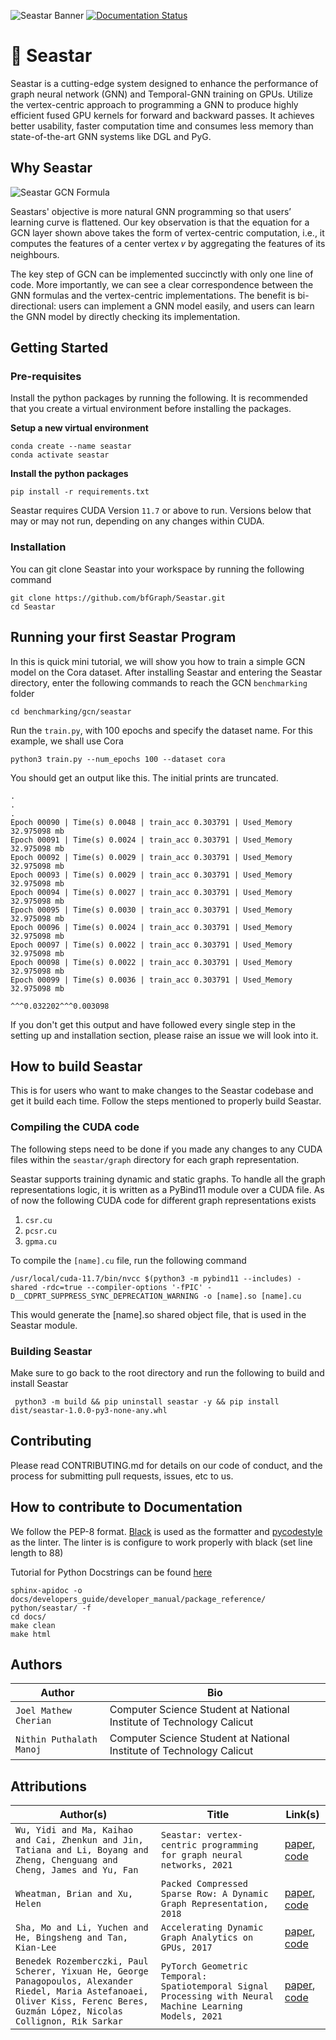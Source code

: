 ![Seastar Banner](https://github.com/bfGraph/Seastar/blob/main/assets/Seastar%20Banner.png?raw=true)
[![Documentation Status](https://readthedocs.org/projects/seastar/badge/?version=latest)](https://seastar.readthedocs.io/en/latest/?badge=latest)

# 🌟 Seastar

Seastar is a cutting-edge system designed to enhance the performance of graph neural network (GNN) and Temporal-GNN training on GPUs. Utilize the vertex-centric approach to programming a GNN to produce highly efficient fused GPU kernels for forward and backward passes. It achieves better usability, faster computation time and consumes less memory than state-of-the-art GNN systems like DGL and PyG.

## Why Seastar

![Seastar GCN Formula](https://github.com/bfGraph/Seastar/blob/main/assets/Seastar%20GCN%20Formula.png?raw=true)

Seastars' objective is more natural GNN programming so that users’ learning curve is flattened. Our key observation is that the equation for a GCN layer shown above takes the form of vertex-centric computation, i.e., it computes the features of a center vertex 𝑣 by aggregating the features of its neighbours.

The key step of GCN can be implemented succinctly with only one line of code. More importantly, we can see a clear correspondence between the GNN formulas and the vertex-centric implementations. The benefit is bi-directional: users can implement a GNN model easily, and users can learn the GNN model by directly checking its implementation.

## Getting Started

### Pre-requisites

Install the python packages by running the following. It is recommended that you create a virtual environment before installing the packages.

**Setup a new virtual environment**
```
conda create --name seastar
conda activate seastar
```

**Install the python packages**
```
pip install -r requirements.txt
```

Seastar requires CUDA Version `11.7` or above to run. Versions below that may or may not run, depending on any changes within CUDA.

### Installation

You can git clone Seastar into your workspace by running the following command

```
git clone https://github.com/bfGraph/Seastar.git
cd Seastar
```

## Running your first Seastar Program

In this is quick mini tutorial, we will show you how to train a simple GCN model on the Cora dataset. After installing Seastar and entering the Seastar directory, enter the following commands to reach the GCN `benchmarking` folder

```
cd benchmarking/gcn/seastar
```

Run the `train.py`, with 100 epochs and specify the dataset name. For this example, we shall use Cora

```
python3 train.py --num_epochs 100 --dataset cora
```

You should get an output like this. The initial prints are truncated.

```
.
.
.
Epoch 00090 | Time(s) 0.0048 | train_acc 0.303791 | Used_Memory 32.975098 mb
Epoch 00091 | Time(s) 0.0024 | train_acc 0.303791 | Used_Memory 32.975098 mb
Epoch 00092 | Time(s) 0.0029 | train_acc 0.303791 | Used_Memory 32.975098 mb
Epoch 00093 | Time(s) 0.0029 | train_acc 0.303791 | Used_Memory 32.975098 mb
Epoch 00094 | Time(s) 0.0027 | train_acc 0.303791 | Used_Memory 32.975098 mb
Epoch 00095 | Time(s) 0.0030 | train_acc 0.303791 | Used_Memory 32.975098 mb
Epoch 00096 | Time(s) 0.0024 | train_acc 0.303791 | Used_Memory 32.975098 mb
Epoch 00097 | Time(s) 0.0022 | train_acc 0.303791 | Used_Memory 32.975098 mb
Epoch 00098 | Time(s) 0.0022 | train_acc 0.303791 | Used_Memory 32.975098 mb
Epoch 00099 | Time(s) 0.0036 | train_acc 0.303791 | Used_Memory 32.975098 mb

^^^0.032202^^^0.003098
```

If you don't get this output and have followed every single step in the setting up and installation section, please raise an issue we will look into it.

## How to build Seastar

This is for users who want to make changes to the Seastar codebase and get it build each time. Follow the steps mentioned to properly build Seastar.

### Compiling the CUDA code

The following steps need to be done if you made any changes to any CUDA files within the `seastar/graph` directory for each graph representation.

Seastar supports training dynamic and static graphs. To handle all the graph representations logic, it is written as a PyBind11 module over a CUDA file. As of now the following CUDA code for different graph representations exists

1. `csr.cu`
2. `pcsr.cu`
3. `gpma.cu`

To compile the `[name].cu` file, run the following command

```
/usr/local/cuda-11.7/bin/nvcc $(python3 -m pybind11 --includes) -shared -rdc=true --compiler-options '-fPIC' -D__CDPRT_SUPPRESS_SYNC_DEPRECATION_WARNING -o [name].so [name].cu
```
This would generate the [name].so shared object file, that is used in the Seastar module. 

### Building Seastar

Make sure to go back to the root directory and run the following to build and install Seastar

```
 python3 -m build && pip uninstall seastar -y && pip install dist/seastar-1.0.0-py3-none-any.whl
```

## Contributing

Please read CONTRIBUTING.md for details on our code of conduct, and the process for submitting pull requests, issues, etc to us.

## How to contribute to Documentation

We follow the PEP-8 format. [Black](https://pypi.org/project/black/) is used as the formatter and [pycodestyle](https://pypi.org/project/pycodestyle/) as the linter. The linter is is configure to work properly with black (set line length to 88)

Tutorial for Python Docstrings can be found [here](https://sphinx-rtd-tutorial.readthedocs.io/en/latest/docstrings.html)

```
sphinx-apidoc -o docs/developers_guide/developer_manual/package_reference/ python/seastar/ -f
cd docs/
make clean
make html
```
## Authors

| Author | Bio |
| --- | --- |
| `Joel Mathew Cherian` | Computer Science Student at National Institute of Technology Calicut |
| `Nithin Puthalath Manoj` | Computer Science Student at National Institute of Technology Calicut |

## Attributions

| Author(s) | Title | Link(s) |
| --- | --- | --- |
| `Wu, Yidi and Ma, Kaihao and Cai, Zhenkun and Jin, Tatiana and Li, Boyang and Zheng, Chenguang and Cheng, James and Yu, Fan` | `Seastar: vertex-centric programming for graph neural networks, 2021` | [paper](https://doi.org/10.1145/3447786.3456247), [code](https://zenodo.org/record/4988602)
| `Wheatman, Brian and Xu, Helen` | `Packed Compressed Sparse Row: A Dynamic Graph Representation, 2018` | [paper](https://ieeexplore.ieee.org/abstract/document/8547566), [code](https://github.com/wheatman/Packed-Compressed-Sparse-Row)
| `Sha, Mo and Li, Yuchen and He, Bingsheng and Tan, Kian-Lee` | `Accelerating Dynamic Graph Analytics on GPUs, 2017` | [paper](http://www.vldb.org/pvldb/vol11/p107-sha.pdf), [code](https://github.com/desert0616/gpma_demo)
| `Benedek Rozemberczki, Paul Scherer, Yixuan He, George Panagopoulos, Alexander Riedel, Maria Astefanoaei, Oliver Kiss, Ferenc Beres, Guzmán López, Nicolas Collignon, Rik Sarkar` | `PyTorch Geometric Temporal: Spatiotemporal Signal Processing with Neural Machine Learning Models, 2021` | [paper](https://arxiv.org/pdf/2104.07788.pdf), [code](https://github.com/benedekrozemberczki/pytorch_geometric_temporal)

